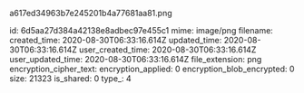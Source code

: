 a617ed34963b7e245201b4a77681aa81.png

id: 6d5aa27d384a42138e8adbec97e455c1
mime: image/png
filename: 
created_time: 2020-08-30T06:33:16.614Z
updated_time: 2020-08-30T06:33:16.614Z
user_created_time: 2020-08-30T06:33:16.614Z
user_updated_time: 2020-08-30T06:33:16.614Z
file_extension: png
encryption_cipher_text: 
encryption_applied: 0
encryption_blob_encrypted: 0
size: 21323
is_shared: 0
type_: 4